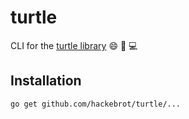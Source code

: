 # turtle

CLI for the [turtle library][library] 😄 🐢 💻

## Installation

``go get github.com/hackebrot/turtle/...``

[library]: ../../README.md

